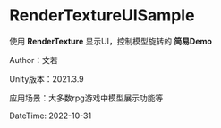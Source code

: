 # RenderTextureUISample

使用 **RenderTexture** 显示UI，控制模型旋转的 **简易Demo**

Author：文若

Unity版本：2021.3.9

应用场景：大多数rpg游戏中模型展示功能等

DateTime: 2022-10-31


